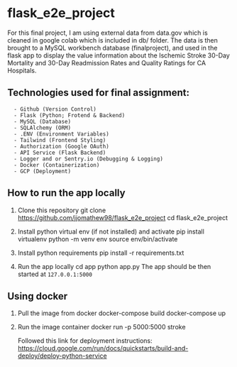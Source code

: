 # flask_e2e_project

For this final project, I am using external data from data.gov which  is cleaned in google colab which is included in db/ folder. The data is then brought to a MySQL workbench database (finalproject), and used in the flask app to display the value information about the Ischemic Stroke 30-Day Mortality and 30-Day Readmission Rates and Quality Ratings for CA Hospitals. 

## Technologies used for final assignment:  
      - Github (Version Control)
      - Flask (Python; Frotend & Backend)
      - MySQL (Database)
      - SQLAlchemy (ORM)
      - .ENV (Environment Variables)
      - Tailwind (Frontend Styling)
      - Authorization (Google OAuth)
      - API Service (Flask Backend)
      - Logger and or Sentry.io (Debugging & Logging)
      - Docker (Containerization)
      - GCP (Deployment)

## How to run the app locally

1. Clone this repository
      git clone https://github.com/jjomathew98/flask_e2e_project
      cd flask_e2e_project

2. Install python virtual env (if not installed) and activate
      pip install virtualenv
      python -m venv env
      source env/bin/activate

3. Install python requirements
      pip install -r requirements.txt

4. Run the app locally
      cd app
      python app.py
        The app should be then started at `127.0.0.1:5000`

## Using docker
1. Pull the image from docker
      docker-compose build
      docker-compose up
   
3. Run the image container
      docker run -p 5000:5000 stroke

   Followed this link for deployment instructions: https://cloud.google.com/run/docs/quickstarts/build-and-deploy/deploy-python-service 
